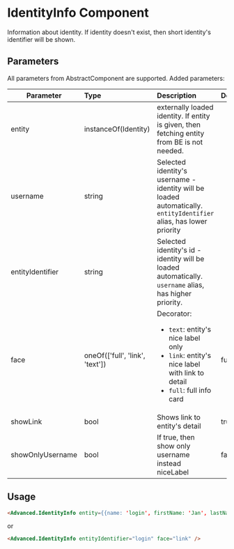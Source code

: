 # IdentityInfo Component

Information about identity. If identity doesn't exist, then short identity's identifier will be shown.

## Parameters

All parameters from AbstractComponent are supported. Added parameters:

| Parameter | Type | Description | Default  |
| --- | :--- | :--- | :--- |
| entity | instanceOf(Identity)  |  externally loaded identity. If entity is given, then fetching entity from BE is not needed.  |  |
| username | string  |  Selected identity's username - identity will be loaded automatically. `entityIdentifier` alias, has lower priority  |  |
| entityIdentifier | string  |  Selected identity's id - identity will be loaded automatically. `username` alias, has higher priority.  |  |
| face | oneOf(['full', 'link', 'text'])  |  Decorator: <ul><li>`text`: entity's nice label only</li><li>`link`: entity's nice label with link to detail</li><li>`full`: full info card</li></ul>  |  full |
| showLink | bool | Shows link to entity's detail | true |
| showOnlyUsername | bool | If true, then show only username instead niceLabel | false |


## Usage

```html
<Advanced.IdentityInfo entity={{name: 'login', firstName: 'Jan', lastName: 'Novák'}}/>
```

or

```html
<Advanced.IdentityInfo entityIdentifier="login" face="link" />
```
